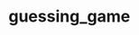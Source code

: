 # guessing_game
<script> 
  (function()  {
 	var answer = "5";

 	var guess = prompt('How many Nintendo characters can you name?');
 	guess = Number.parseInt(guess);
 	while (true)  {
 		if (guess == answer)  {
 			alert('I bet you can name more')
 			break;
 		}  else if (guess > answer)  {
 			alert('That\'s awesome!')
 			break;
 		}  else if (guess < answer)  {
 			alert('You can do better than that!')
 			break;
 		}
 	}
 	
 	var guess2 = prompt('Name one') ;
 	while (true) {
 		if (guess2 === 'Mario') {
 			alert('That\'s one!'); 
 			break;
 		} else if (guess2 === 'Luigi') {
 			alert('That\'s one!') ;
 			break;
 		} else {
 			alert('wrong try again');
 			guess2 = prompt('What is one?');
 		}
 	}	
 	
 	var guess3 = prompt('Can you name another one?');
 	while (true)  {
 		if (guess3 === 'Mario')  {
 			alert('That\'s another one!');
 		} else if (guess3 === 'Luigi')  {
 			alert('You got it!');
 		} else {
 			alert('Wrong try again!')
 			guess3 = prompt('Can you name another one?');
 		}
 	}

  }) ();

</script>
